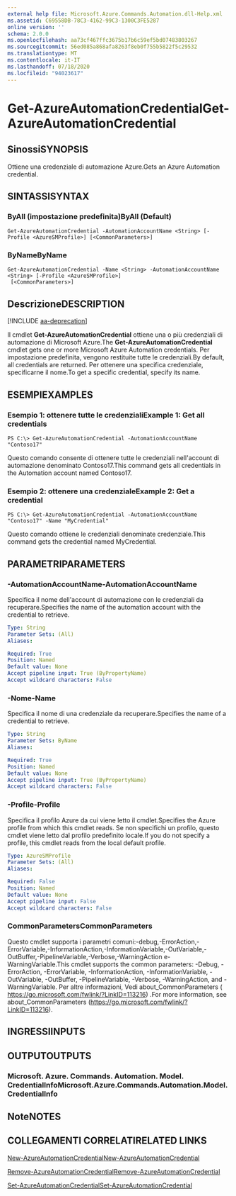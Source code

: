 ```yaml
---
external help file: Microsoft.Azure.Commands.Automation.dll-Help.xml
ms.assetid: C69558DB-78C3-4162-99C3-1300C3FE5287
online version: ''
schema: 2.0.0
ms.openlocfilehash: aa73cf467ffc3675b17b6c59ef5bd07483803267
ms.sourcegitcommit: 56ed085a868afa8263f8eb0f755b5822f5c29532
ms.translationtype: MT
ms.contentlocale: it-IT
ms.lasthandoff: 07/18/2020
ms.locfileid: "94023617"
---
```

# <span data-ttu-id="e9b59-101">Get-AzureAutomationCredential</span><span class="sxs-lookup"><span data-stu-id="e9b59-101">Get-AzureAutomationCredential</span></span>

## <span data-ttu-id="e9b59-102">Sinossi</span><span class="sxs-lookup"><span data-stu-id="e9b59-102">SYNOPSIS</span></span>

<span data-ttu-id="e9b59-103">Ottiene una credenziale di automazione Azure.</span><span class="sxs-lookup"><span data-stu-id="e9b59-103">Gets an Azure Automation credential.</span></span>

## <span data-ttu-id="e9b59-104">SINTASSI</span><span class="sxs-lookup"><span data-stu-id="e9b59-104">SYNTAX</span></span>

### <span data-ttu-id="e9b59-105">ByAll (impostazione predefinita)</span><span class="sxs-lookup"><span data-stu-id="e9b59-105">ByAll (Default)</span></span>
```
Get-AzureAutomationCredential -AutomationAccountName <String> [-Profile <AzureSMProfile>] [<CommonParameters>]
```

### <span data-ttu-id="e9b59-106">ByName</span><span class="sxs-lookup"><span data-stu-id="e9b59-106">ByName</span></span>
```
Get-AzureAutomationCredential -Name <String> -AutomationAccountName <String> [-Profile <AzureSMProfile>]
 [<CommonParameters>]
```

## <span data-ttu-id="e9b59-107">Descrizione</span><span class="sxs-lookup"><span data-stu-id="e9b59-107">DESCRIPTION</span></span>

[!INCLUDE [aa-deprecation](../include/aa-deprecation.md)]

<span data-ttu-id="e9b59-108">Il cmdlet **Get-AzureAutomationCredential** ottiene una o più credenziali di automazione di Microsoft Azure.</span><span class="sxs-lookup"><span data-stu-id="e9b59-108">The **Get-AzureAutomationCredential** cmdlet gets one or more Microsoft Azure Automation credentials.</span></span>
<span data-ttu-id="e9b59-109">Per impostazione predefinita, vengono restituite tutte le credenziali.</span><span class="sxs-lookup"><span data-stu-id="e9b59-109">By default, all credentials are returned.</span></span>
<span data-ttu-id="e9b59-110">Per ottenere una specifica credenziale, specificarne il nome.</span><span class="sxs-lookup"><span data-stu-id="e9b59-110">To get a specific credential, specify its name.</span></span>

## <span data-ttu-id="e9b59-111">ESEMPI</span><span class="sxs-lookup"><span data-stu-id="e9b59-111">EXAMPLES</span></span>

### <span data-ttu-id="e9b59-112">Esempio 1: ottenere tutte le credenziali</span><span class="sxs-lookup"><span data-stu-id="e9b59-112">Example 1: Get all credentials</span></span>
```
PS C:\> Get-AzureAutomationCredential -AutomationAccountName "Contoso17"
```

<span data-ttu-id="e9b59-113">Questo comando consente di ottenere tutte le credenziali nell'account di automazione denominato Contoso17.</span><span class="sxs-lookup"><span data-stu-id="e9b59-113">This command gets all credentials in the Automation account named Contoso17.</span></span>

### <span data-ttu-id="e9b59-114">Esempio 2: ottenere una credenziale</span><span class="sxs-lookup"><span data-stu-id="e9b59-114">Example 2: Get a credential</span></span>
```
PS C:\> Get-AzureAutomationCredential -AutomationAccountName "Contoso17" -Name "MyCredential"
```

<span data-ttu-id="e9b59-115">Questo comando ottiene le credenziali denominate credenziale.</span><span class="sxs-lookup"><span data-stu-id="e9b59-115">This command gets the credential named MyCredential.</span></span>

## <span data-ttu-id="e9b59-116">PARAMETRI</span><span class="sxs-lookup"><span data-stu-id="e9b59-116">PARAMETERS</span></span>

### <span data-ttu-id="e9b59-117">-AutomationAccountName</span><span class="sxs-lookup"><span data-stu-id="e9b59-117">-AutomationAccountName</span></span>
<span data-ttu-id="e9b59-118">Specifica il nome dell'account di automazione con le credenziali da recuperare.</span><span class="sxs-lookup"><span data-stu-id="e9b59-118">Specifies the name of the automation account with the credential to retrieve.</span></span>

```yaml
Type: String
Parameter Sets: (All)
Aliases: 

Required: True
Position: Named
Default value: None
Accept pipeline input: True (ByPropertyName)
Accept wildcard characters: False
```

### <span data-ttu-id="e9b59-119">-Nome</span><span class="sxs-lookup"><span data-stu-id="e9b59-119">-Name</span></span>
<span data-ttu-id="e9b59-120">Specifica il nome di una credenziale da recuperare.</span><span class="sxs-lookup"><span data-stu-id="e9b59-120">Specifies the name of a credential to retrieve.</span></span>

```yaml
Type: String
Parameter Sets: ByName
Aliases: 

Required: True
Position: Named
Default value: None
Accept pipeline input: True (ByPropertyName)
Accept wildcard characters: False
```

### <span data-ttu-id="e9b59-121">-Profile</span><span class="sxs-lookup"><span data-stu-id="e9b59-121">-Profile</span></span>
<span data-ttu-id="e9b59-122">Specifica il profilo Azure da cui viene letto il cmdlet.</span><span class="sxs-lookup"><span data-stu-id="e9b59-122">Specifies the Azure profile from which this cmdlet reads.</span></span>
<span data-ttu-id="e9b59-123">Se non specifichi un profilo, questo cmdlet viene letto dal profilo predefinito locale.</span><span class="sxs-lookup"><span data-stu-id="e9b59-123">If you do not specify a profile, this cmdlet reads from the local default profile.</span></span>

```yaml
Type: AzureSMProfile
Parameter Sets: (All)
Aliases: 

Required: False
Position: Named
Default value: None
Accept pipeline input: False
Accept wildcard characters: False
```

### <span data-ttu-id="e9b59-124">CommonParameters</span><span class="sxs-lookup"><span data-stu-id="e9b59-124">CommonParameters</span></span>
<span data-ttu-id="e9b59-125">Questo cmdlet supporta i parametri comuni:-debug,-ErrorAction,-ErrorVariable,-InformationAction,-InformationVariable,-OutVariable,-OutBuffer,-PipelineVariable,-Verbose,-WarningAction e-WarningVariable.</span><span class="sxs-lookup"><span data-stu-id="e9b59-125">This cmdlet supports the common parameters: -Debug, -ErrorAction, -ErrorVariable, -InformationAction, -InformationVariable, -OutVariable, -OutBuffer, -PipelineVariable, -Verbose, -WarningAction, and -WarningVariable.</span></span> <span data-ttu-id="e9b59-126">Per altre informazioni, Vedi about_CommonParameters ( https://go.microsoft.com/fwlink/?LinkID=113216) .</span><span class="sxs-lookup"><span data-stu-id="e9b59-126">For more information, see about_CommonParameters (https://go.microsoft.com/fwlink/?LinkID=113216).</span></span>

## <span data-ttu-id="e9b59-127">INGRESSI</span><span class="sxs-lookup"><span data-stu-id="e9b59-127">INPUTS</span></span>

## <span data-ttu-id="e9b59-128">OUTPUT</span><span class="sxs-lookup"><span data-stu-id="e9b59-128">OUTPUTS</span></span>

### <span data-ttu-id="e9b59-129">Microsoft. Azure. Commands. Automation. Model. CredentialInfo</span><span class="sxs-lookup"><span data-stu-id="e9b59-129">Microsoft.Azure.Commands.Automation.Model.CredentialInfo</span></span>

## <span data-ttu-id="e9b59-130">Note</span><span class="sxs-lookup"><span data-stu-id="e9b59-130">NOTES</span></span>

## <span data-ttu-id="e9b59-131">COLLEGAMENTI CORRELATI</span><span class="sxs-lookup"><span data-stu-id="e9b59-131">RELATED LINKS</span></span>

[<span data-ttu-id="e9b59-132">New-AzureAutomationCredential</span><span class="sxs-lookup"><span data-stu-id="e9b59-132">New-AzureAutomationCredential</span></span>](./New-AzureAutomationCredential.md)

[<span data-ttu-id="e9b59-133">Remove-AzureAutomationCredential</span><span class="sxs-lookup"><span data-stu-id="e9b59-133">Remove-AzureAutomationCredential</span></span>](./Remove-AzureAutomationCredential.md)

[<span data-ttu-id="e9b59-134">Set-AzureAutomationCredential</span><span class="sxs-lookup"><span data-stu-id="e9b59-134">Set-AzureAutomationCredential</span></span>](./Set-AzureAutomationCredential.md)


